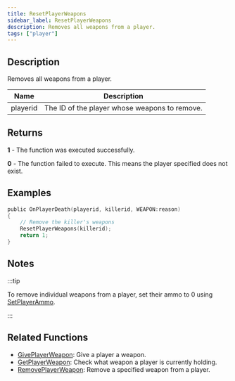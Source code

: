 ```yaml
---
title: ResetPlayerWeapons
sidebar_label: ResetPlayerWeapons
description: Removes all weapons from a player.
tags: ["player"]
---
```


## Description

Removes all weapons from a player.

| Name     | Description                                   |
| -------- | --------------------------------------------- |
| playerid | The ID of the player whose weapons to remove. |

## Returns

**1** - The function was executed successfully.

**0** - The function failed to execute. This means the player specified does not exist.

## Examples

```c
public OnPlayerDeath(playerid, killerid, WEAPON:reason)
{
    // Remove the killer's weapons
    ResetPlayerWeapons(killerid);
    return 1;
}
```

## Notes

:::tip

To remove individual weapons from a player, set their ammo to 0 using [SetPlayerAmmo](SetPlayerAmmo).

:::

## Related Functions

- [GivePlayerWeapon](GivePlayerWeapon): Give a player a weapon.
- [GetPlayerWeapon](GetPlayerWeapon): Check what weapon a player is currently holding.
- [RemovePlayerWeapon](RemovePlayerWeapon): Remove a specified weapon from a player.
